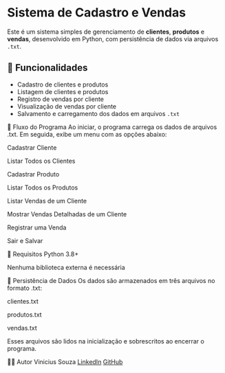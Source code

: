 # Sistema de Cadastro e Vendas

Este é um sistema simples de gerenciamento de **clientes**, **produtos** e **vendas**, desenvolvido em Python, com persistência de dados via arquivos `.txt`.

## 🚀 Funcionalidades

- Cadastro de clientes e produtos
- Listagem de clientes e produtos
- Registro de vendas por cliente
- Visualização de vendas por cliente
- Salvamento e carregamento dos dados em arquivos `.txt`

🧠 Fluxo do Programa
Ao iniciar, o programa carrega os dados de arquivos .txt. Em seguida, exibe um menu com as opções abaixo:

Cadastrar Cliente

Listar Todos os Clientes

Cadastrar Produto

Listar Todos os Produtos

Listar Vendas de um Cliente

Mostrar Vendas Detalhadas de um Cliente

Registrar uma Venda

Sair e Salvar

📝 Requisitos
Python 3.8+

Nenhuma biblioteca externa é necessária

💾 Persistência de Dados
Os dados são armazenados em três arquivos no formato .txt:

clientes.txt

produtos.txt

vendas.txt

Esses arquivos são lidos na inicialização e sobrescritos ao encerrar o programa.

👨‍💻 Autor
Vinicius Souza
[LinkedIn](https://www.linkedin.com/in/vinicius-da-silva-35a81522a/)
[GitHub](https://github.com/Bernicius)
